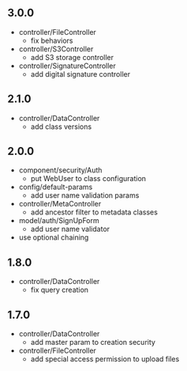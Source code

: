## 3.0.0

* controller/FileController
    - fix behaviors
* controller/S3Controller
    - add S3 storage controller 
* controller/SignatureController
    - add digital signature controller

## 2.1.0

* controller/DataController
    - add class versions

## 2.0.0

* component/security/Auth
    - put WebUser to class configuration
* config/default-params
    - add user name validation params
* controller/MetaController
    - add ancestor filter to metadata classes
* model/auth/SignUpForm
    - add user name validator
* use optional chaining

## 1.8.0

* controller/DataController
    - fix query creation
    
## 1.7.0

* controller/DataController
    - add master param to creation security
* controller/FileController
    - add special access permission to upload files

